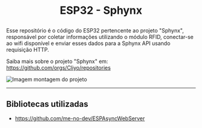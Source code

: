# <p align=center> ESP32 - Sphynx </p>
Esse repositório é o código do ESP32 pertencente ao projeto "Sphynx", responsável por coletar informações utilizando o módulo RFID, conectar-se ao wifi disponível e enviar esses dados para a Sphynx API usando requisição HTTP.

Saiba mais sobre o projeto "Sphynx" em: https://github.com/orgs/Cliyo/repositories

![Imagem montagem do projeto](https://user-images.githubusercontent.com/113215138/206733946-c4472448-3059-4841-a29f-7598c1785e8f.png)

___

## Bibliotecas utilizadas
- https://github.com/me-no-dev/ESPAsyncWebServer

